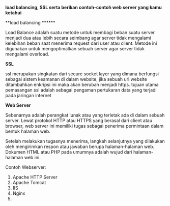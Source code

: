 **load balancing, SSL serta berikan contoh-contoh web server yang kamu ketahui**


**load balancing ******

Load Balance adalah suatu metode untuk membagi beban suatu server menjadi dua atau lebih secara seimbang agar server tidak mengalami kelebihan beban saat menerima request dari user atau client. Metode ini digunakan untuk mengoptimalkan sebuah server agar server tidak mengalami overload.


**SSL**

ssl merupakan singkatan dari secure socket layer yang dimana berfungsi sebagai sistem keamanan di dalam website, jika sebuah url website ditambahkan enkripsi ini maka akan berubah menjadi https. tujuan utama pemasangan ssl adalah sebagai pengaman pertukaran data yang terjadi pada jaringan internet


**Web Server**

Sebenarnya adalah perangkat lunak atau yang terletak ada di dalam sebuah server. Lewat protokol HTTP atau HTTPS yang berasal dari client atau browser, web server ini memiliki tugas sebagai penerima permintaan dalam bentuk halaman web.

Setelah melakukan tugasnya menerima, langkah selanjutnya yang dilakukan oleh mengirimkan respon atau jawaban berupa halaman-halaman web. Dokumen HTML atau PHP pada umumnya adalah wujud dari halaman-halaman web ini.

Contoh Webserver:


1. Apache HTTP Server
2. Apache Tomcat
3. IIS
4. Nginx
5.
